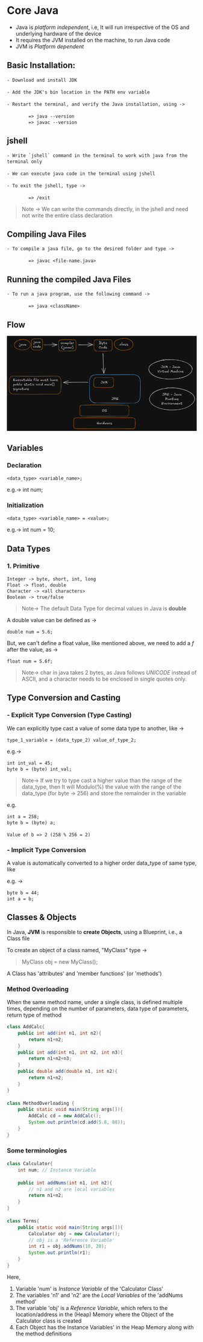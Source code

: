# Core Java

- Java is $platform$ $independent$, i.e, It will run irrespective of the OS and underlying hardware of the device
- It requires the JVM installed on the machine, to run Java code
- JVM is $Platform$ $dependent$


## Basic Installation:
    - Download and install JDK 
    
    - Add the JDK's bin location in the PATH env variable
    
    - Restart the terminal, and verify the Java installation, using ->
        
            => java --version  
            => javac --version
        
        
## jshell

    - Write `jshell` command in the terminal to work with java from the terminal only

    - We can execute java code in the terminal using jshell

    - To exit the jshell, type ->

            => /exit  

>Note -> We can write the commands directly, in the jshell and need not write the entire class declaration  


## Compiling Java Files

    - To compile a java file, go to the desired folder and type ->

            => javac <file-name.java>

## Running the compiled Java Files

    - To run a java program, use the following command ->

            => java <className> 

## Flow
![Code Flow](resources/java_flow.png)

## Variables

### Declaration

    <data_type> <variable_name>;

e.g.->  int num;

### Initialization

    <data_type> <variable_name> = <value>;

e.g.-> int num = 10;


## Data Types

### 1. Primitive

    Integer -> byte, short, int, long
    Float -> float, double
    Character -> <all characters>
    Boolean -> true/false

>Note-> The default Data Type for decimal values in Java is **double**

A double value can be defined as ->

    double num = 5.6;

But, we can't define a float value, like mentioned above, we need to add a *f* after the value, as ->

    float num = 5.6f;


>Note-> char in java takes 2 bytes, as Java follows *UNICODE* instead of ASCII, and a character needs to be enclosed in single quotes only.


## Type Conversion and Casting

### - Explicit Type Conversion (Type Casting)

We can explicitly type cast a value of some data type to another, like ->

    type_1_variable = (data_type_2) value_of_type_2;

e.g.-> 

    int int_val = 45;
    byte b = (byte) int_val;

>Note-> If we try to type cast a higher value than the range of the data_type, then It will Modulo(%) the value with the range of the data_type (for byte -> 256) and store the remainder in the variable

e.g.

    int a = 258;
    byte b = (byte) a; 

    Value of b => 2 (258 % 256 = 2)
    

### - Implicit Type Conversion

A value is automatically converted to a higher order data_type of same type, like

e.g. ->

    byte b = 44;
    int a = b;

## Classes & Objects

In Java, **JVM** is responsible to **create Objects**, using a Blueprint, i.e., a Class file

To create an object of a class named, "MyClass" type ->

> MyClass obj = new MyClass();

A Class has 'attributes' and 'member functions' (or 'methods')

### Method Overloading

When the same method name, under a single class, is defined multiple times, depending on the number of parameters, data type of parameters, return type of method


``` java
class AddCalc{
    public int add(int n1, int n2){
        return n1+n2;
    }
    public int add(int n1, int n2, int n3){
        return n1+n2+n3;
    }
    public double add(double n1, int n2){
        return n1+n2;
    }
}

class MethodOverloading {
    public static void main(String args[]){
        AddCalc cd = new AddCalc();
        System.out.println(cd.add(5.8, 88));
    } 
}

```

### Some terminologies

``` Java
class Calculator{
    int num; // Instance Variable    

    public int addNums(int n1, int n2){
        // n1 and n2 are local variables
        return n1+n2;
    }
}

class Terms{
    public static void main(String args[]){
        Calculator obj = new Calculator();
        // obj is a 'Reference Variable'
        int r1 = obj.addNums(10, 20);
        System.out.println(r1);
    }
}

```

Here, 

1. Variable 'num' is *Instance Variable* of the 'Calculator Class' 
2. The variables 'n1' and 'n2' are the *Local Variables* of the 'addNums method'
3. The variable 'obj' is a *Reference Variable*, which refers to the location/address in the (Heap) Memory where the Object of the Calculator class is created
4. Each Object has the Instance Variables' in the Heap Memory along with the method definitions